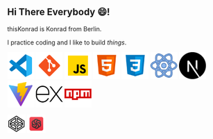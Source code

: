 ## Hi There Everybody 😄!

thisKonrad is Konrad from Berlin.

I practice coding and I like to build *things*.


<img src="./icons8-vs-code.svg" width="62"/> <img src="./icons8-git.svg" width="62"/> <img src="./icons8-002javascript.svg" width="62"/> <img src="./icons8-002html.svg" width="62"/> <img src="./icons8-002css.svg" width="62"/>
<img src="./icons8-react.svg" width="62"/>  <img src="./next-js.svg" width="62"/> <img src="./icons8-schnell.svg" width="62"/> <img src="./expressJS.svg" width="62"/> <img src="./icons8-npm.svg" width="62"/> 


[<img src="./icons8-codepen.svg" width="42"/>](https://codepen.io/Konrad-Wittich) [<img src="icons8-codewars.svg" width="42">](https://www.codewars.com/users/thisKonrad)
